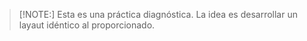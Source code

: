 > [!NOTE:]
>Esta es una práctica diagnóstica. La idea es desarrollar un layaut idéntico al proporcionado. 

